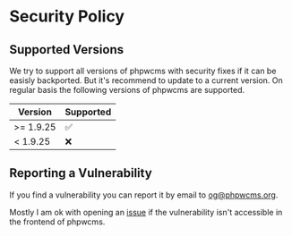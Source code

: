 # Security Policy

## Supported Versions

We try to support all versions of phpwcms with security fixes if it can be easisly backported. But it's 
recommend to update to a current version. On regular basis the following versions of phpwcms are supported.

| Version   | Supported          |
| --------- | ------------------ |
| >= 1.9.25 | :white_check_mark: |
| < 1.9.25  | :x:                |

## Reporting a Vulnerability

If you find a vulnerability you can report it by email to <og@phpwcms.org>.

Mostly I am ok with opening an [issue](https://github.com/slackero/phpwcms/issues) if the vulnerability isn't accessible in the frontend of phpwcms.
